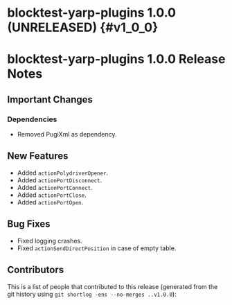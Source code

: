 blocktest-yarp-plugins 1.0.0 (UNRELEASED)                                           {#v1_0_0}
=========================================

blocktest-yarp-plugins 1.0.0 Release Notes
==========================================



Important Changes
-----------------

### Dependencies

- Removed PugiXml as dependency.

New Features
------------

- Added `actionPolydriverOpener`.
- Added `actionPortDisconnect`.
- Added `actionPortConnect`.
- Added `actionPortClose`.
- Added `actionPortOpen`.

Bug Fixes
---------

- Fixed logging crashes.
- Fixed `actionSendDirectPosition` in case of empty table.

Contributors
------------

This is a list of people that contributed to this release (generated from the
git history using `git shortlog -ens --no-merges ..v1.0.0`):

```
```
